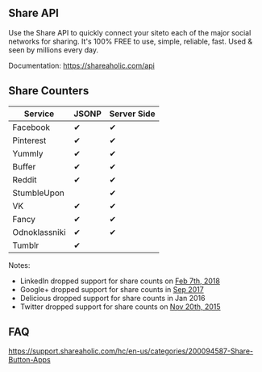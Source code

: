 Share API
---

Use the Share API to quickly connect your siteto each of the major social networks for sharing. It's 100% FREE to use, simple, reliable, fast. Used & seen by millions every day.

Documentation: https://shareaholic.com/api


Share Counters
---

Service | JSONP | Server Side
--- | --- | ---
Facebook | ✔ | ✔
Pinterest | ✔ | ✔
Yummly | ✔ | ✔
Buffer |✔| ✔
Reddit |✔| ✔
StumbleUpon |  | ✔
VK |✔| ✔
Fancy |✔| ✔
Odnoklassniki |✔| ✔
Tumblr | ✔ | 

Notes:
* LinkedIn dropped support for share counts on [Feb 7th, 2018](https://developer.linkedin.com/blog/posts/2018/deprecating-the-inshare-counter)
* Google+ dropped support for share counts in [Sep 2017](https://plus.google.com/110610523830483756510/posts/Z1FfzduveUo)
* Delicious dropped support for share counts in Jan 2016
* Twitter dropped support for share counts on [Nov 20th, 2015](https://blog.twitter.com/2015/hard-decisions-for-a-sustainable-platform)

FAQ
---
https://support.shareaholic.com/hc/en-us/categories/200094587-Share-Button-Apps

